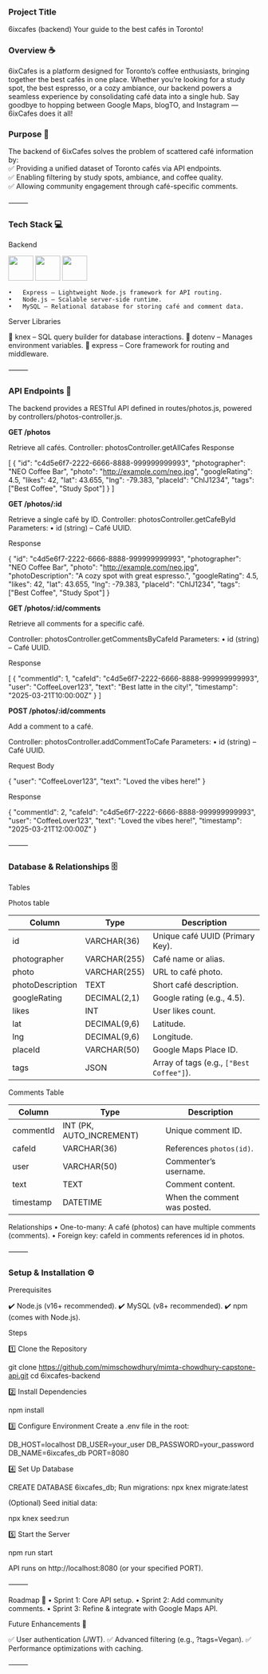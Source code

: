 ### Project Title
6ixcafes (backend) Your guide to the best cafés in Toronto!

### Overview ☕️

6ixCafes is a platform designed for Toronto’s coffee enthusiasts, bringing together the best cafés in one place. Whether you’re looking for a study spot, the best espresso, or a cozy ambiance, our backend powers a seamless experience by consolidating café data into a single hub. Say goodbye to hopping between Google Maps, blogTO, and Instagram — 6ixCafes does it all!

### Purpose 📍

The backend of 6ixCafes solves the problem of scattered café information by:
<br>✅ Providing a unified dataset of Toronto cafés via API endpoints.
<br>✅ Enabling filtering by study spots, ambiance, and coffee quality.
<br>✅ Allowing community engagement through café-specific comments.

⸻

### Tech Stack 💻

Backend
<p>
  <img src="https://skillicons.dev/icons?i=express&theme=dark" width="50" height="50"/>
  <img src="https://skillicons.dev/icons?i=nodejs&theme=dark" width="50" height="50"/>
  <img src="https://skillicons.dev/icons?i=mysql&theme=dark" width="50" height="50"/>
</p>


	•	Express – Lightweight Node.js framework for API routing.
	•	Node.js – Scalable server-side runtime.
	•	MySQL – Relational database for storing café and comment data.

Server Libraries

📌 knex – SQL query builder for database interactions.
📌 dotenv – Manages environment variables.
📌 express – Core framework for routing and middleware.

⸻

### API Endpoints 🚀

The backend provides a RESTful API defined in routes/photos.js, powered by controllers/photos-controller.js.

**GET /photos**

Retrieve all cafés.
Controller: photosController.getAllCafes
Response

[
  {
    "id": "c4d5e6f7-2222-6666-8888-999999999993",
    "photographer": "NEO Coffee Bar",
    "photo": "http://example.com/neo.jpg",
    "googleRating": 4.5,
    "likes": 42,
    "lat": 43.655,
    "lng": -79.383,
    "placeId": "ChIJ1234",
    "tags": ["Best Coffee", "Study Spot"]
  }
]

**GET /photos/:id**

Retrieve a single café by ID.
Controller: photosController.getCafeById
Parameters:
	•	id (string) – Café UUID.

Response

{
  "id": "c4d5e6f7-2222-6666-8888-999999999993",
  "photographer": "NEO Coffee Bar",
  "photo": "http://example.com/neo.jpg",
  "photoDescription": "A cozy spot with great espresso.",
  "googleRating": 4.5,
  "likes": 42,
  "lat": 43.655,
  "lng": -79.383,
  "placeId": "ChIJ1234",
  "tags": ["Best Coffee", "Study Spot"]
}

**GET /photos/:id/comments**

Retrieve all comments for a specific café.

Controller: photosController.getCommentsByCafeId
Parameters:
	•	id (string) – Café UUID.

Response

[
  {
    "commentId": 1,
    "cafeId": "c4d5e6f7-2222-6666-8888-999999999993",
    "user": "CoffeeLover123",
    "text": "Best latte in the city!",
    "timestamp": "2025-03-21T10:00:00Z"
  }
]

**POST /photos/:id/comments**

Add a comment to a café.

Controller: photosController.addCommentToCafe
Parameters:
	•	id (string) – Café UUID.

Request Body

{
  "user": "CoffeeLover123",
  "text": "Loved the vibes here!"
}

Response

{
  "commentId": 2,
  "cafeId": "c4d5e6f7-2222-6666-8888-999999999993",
  "user": "CoffeeLover123",
  "text": "Loved the vibes here!",
  "timestamp": "2025-03-21T12:00:00Z"
}



⸻

### Database & Relationships 🗄️

Tables

Photos table

| Column           | Type            | Description                                   |
|-----------------|----------------|-----------------------------------------------|
| id              | VARCHAR(36)     | Unique café UUID (Primary Key).              |
| photographer    | VARCHAR(255)    | Café name or alias.                          |
| photo          | VARCHAR(255)    | URL to café photo.                           |
| photoDescription | TEXT          | Short café description.                      |
| googleRating    | DECIMAL(2,1)    | Google rating (e.g., 4.5).                   |
| likes          | INT             | User likes count.                            |
| lat            | DECIMAL(9,6)     | Latitude.                                    |
| lng            | DECIMAL(9,6)     | Longitude.                                   |
| placeId        | VARCHAR(50)     | Google Maps Place ID.                        |
| tags          | JSON             | Array of tags (e.g., `["Best Coffee"]`).     |

Comments Table

| Column    | Type                     | Description                           |
|----------|-------------------------|--------------------------------------|
| commentId | INT (PK, AUTO_INCREMENT) | Unique comment ID.                   |
| cafeId    | VARCHAR(36)            | References `photos(id)`.              |
| user      | VARCHAR(50)            | Commenter’s username.                 |
| text      | TEXT                   | Comment content.                      |
| timestamp | DATETIME               | When the comment was posted.          |

Relationships
	•	One-to-many: A café (photos) can have multiple comments (comments).
	•	Foreign key: cafeId in comments references id in photos.

⸻

### Setup & Installation ⚙️

Prerequisites

✔️ Node.js (v16+ recommended).
✔️ MySQL (v8+ recommended).
✔️ npm (comes with Node.js).

Steps

1️⃣ Clone the Repository

git clone <https://github.com/mimschowdhury/mimta-chowdhury-capstone-api.git>
cd 6ixcafes-backend

2️⃣ Install Dependencies

npm install

3️⃣ Configure Environment
Create a .env file in the root:

DB_HOST=localhost
DB_USER=your_user
DB_PASSWORD=your_password
DB_NAME=6ixcafes_db
PORT=8080

4️⃣ Set Up Database

CREATE DATABASE 6ixcafes_db;
Run migrations:
npx knex migrate:latest

(Optional) Seed initial data:

npx knex seed:run

5️⃣ Start the Server

npm run start

API runs on http://localhost:8080 (or your specified PORT).

⸻

Roadmap 🚀
	•	Sprint 1: Core API setup.
	•	Sprint 2: Add community comments.
	•	Sprint 3: Refine & integrate with Google Maps API.

Future Enhancements 🌱

✅ User authentication (JWT).
✅ Advanced filtering (e.g., ?tags=Vegan).
✅ Performance optimizations with caching.

⸻